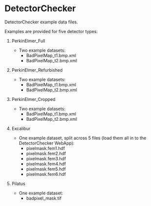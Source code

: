 # DetectorChecker
DetectorChecker example data files.

Examples are provided for five detector types:

1. PerkinElmer_Full
    - Two example datasets:
        - BadPixelMap_t1.bmp.xml
        - BadPixelMap_t2.bmp.xml

2. PerkinElmer_Refurbished
    - Two example datasets:
        - BadPixelMap_t1.bmp.xml
        - BadPixelMap_t2.bmp.xml

3. PerkinElmer_Cropped
    - Two example datasets:
        - BadPixelMap_t1.bmp.xml
        - BadPixelMap_t2.bmp.xml

4. Excalibur
    - One example dataset, split across 5 files (load them all in to the DetectorChecker WebApp):
        - pixelmask.fem1.hdf
        - pixelmask.fem2.hdf
        - pixelmask.fem3.hdf
        - pixelmask.fem4.hdf
        - pixelmask.fem5.hdf
        - pixelmask.fem6.hdf
        

5. Pilatus
    - One example dataset:
        - badpixel_mask.tif